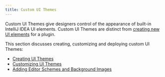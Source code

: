 ```yaml
---
title: Custom UI Themes
---
```


Custom UI Themes give designers control of the appearance of built-in IntelliJ IDEA UI elements. 
Custom UI Themes are distinct from [creating new UI elements](/user_interface_components/user_interface_components.md) for a plugin. 

This section discusses creating, customizing and deploying custom UI Themes:
* [Creating UI Themes](themes.md)
* [Customizing UI Themes](themes_customize.md)
* [Adding Editor Schemes and Background Images](themes_extras.md)